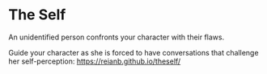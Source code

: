 # The Self

An unidentified person confronts your character with their flaws.

Guide your character as she is forced to have conversations that challenge
her self-perception: https://reianb.github.io/theself/ 